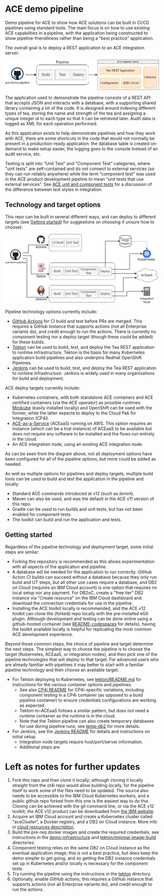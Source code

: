 # ACE demo pipeline

Demo pipeline for ACE to show how ACE solutions can be built in CI/CD pipelines using standard 
tools. The main focus is on how to use existing ACE capabilities in a pipeline, with the application
being constructed to show pipeline-friendliness rather than being a "best practice" application.

The overall goal is to deploy a REST application to an ACE integration server:

![Pipeline high-level](/demo-infrastructure/images/pipeline-high-level.png)

The application used to demonstrate the pipeline consists of a REST API that accepts JSON and interacts 
with a database, with a supporting shared library containing a lot of the code. It is designed around 
indexing different types of tea, storing the name and strength of the tea and assigning a unique integer 
id to each type so that it can be retrieved later. Audit data is logged as XML for each operation performed.

As this application exists to help demonstrate pipelines and how they work with ACE, there are some shortcuts 
in the code that would not normally be present in a production-ready application: the database table is 
created on-demand to make setup easier, the logging goes to the console instead of an audit service, etc. 

Testing is split into “Unit Test” and "Component Test” categories, where "unit tests" are self-contained
and do not connect to external services (so they can run reliably anywhere) while the term “component test”
was used in the ACE product development pipeline to mean “unit tests that use external services”. See 
[ACE unit and component tests](https://community.ibm.com/community/user/integration/blogs/trevor-dolby/2023/03/20/app-connect-enterprise-ace-unit-and-component-test)
for a discussion of the difference between test styles in integration.

## Technology and target options

This repo can be built in several different ways, and can deploy to different targets (see
[Getting started](#getting-started)) for suggestions on choosing if unsure how to choose):

![Pipeline overview](/demo-infrastructure/images/pipelines-overview.jpg)

Pipeline technology options currently include:

- [GitHub Actions](https://docs.github.com/en/actions/learn-github-actions/understanding-github-actions)
  for CI build and test before PRs are merged. This requires a GitHub instance that supports actions 
  (not all Enterprise variants do), and credit enough to run the actions. There is currently no 
  component testing nor a deploy target (though these could be added) for these builds.
- [Tekton](https://tekton.dev/docs/concepts/overview/) can be used to build, test, and deploy the Tea
  REST application to runtime infrastructure. Tekton is the basis for many Kubernetes application build
  pipelines and also underpins RedHat OpenShift Pipelines.
- [Jenkins](https://www.jenkins.io/) can be used to build, test, and deploy the Tea REST application 
  to runtime infrastructure. Jenkins is widely used in many organizations for build and deployment.

ACE deploy targets currently include:

- Kubernetes containers, with both standalone ACE containers and ACE certified containers (via the 
  ACE operator) as possible runtimes. [Minikube](https://minikube.sigs.k8s.io/docs/) (easily installed
  locally) and OpenShift can be used with the former, while the latter expects to deploy to the Cloud
  Pak for Integration (CP4i).
- [ACE-as-a-Service](https://www.ibm.com/docs/en/app-connect/12.0?topic=app-connect-enterprise-as-service)
  (ACEaaS) running on AWS. This option requires an instance (which can be a trial instance) of ACEaaS to
  be available but does not require any software to be installed and the flows run entirely in the cloud.
- An ACE integration node, using an existing ACE integration node.

As can be seen from the diagram above, not all deployment options have been configured for all of
the pipeline options, but more could be added as needed. 

As well as multiple options for pipelines and deploy targets, multiple build tools can be used to 
build and test the application in the pipeline and locally:

- Standard ACE commands introduced at v12 (such as ibmint).
- Maven can also be used, and was the default in the ACE v11 version of this repo.
- Gradle can be used to run builds and unit tests, but has not been enabled for component tests.
- The toolkit can build and run the application and tests.

## Getting started

Regardless of the pipeline technology and deployment target, some initial steps are similar:

- Forking this repository is recommended as this allows experimentation with all aspects of
  the application and pipeline.
- A database will be needed for the application to run correctly. GitHub Action CI builds can
  succeed without a database because they only run build and UT steps, but all other use cases
  require a database, and DB2 on Cloud (requires an IBM Cloud account) is one option that 
  requires no local setup nor any payment. For DB2oC, create a "free tier" DB2 instance via
  "Create resource" on the IBM Cloud dashboard and download the connection credentials for
  use in the pipeline.
- Installing the ACE toolkit locally is recommended, and the ACE v12 toolkit can clone the
  (forked) repo locally with the pre-installed eGit plugin. Although development and testing
  can be done online using a github-hosted container (see [README-codespaces](README-codespaces.md) 
  for details), having the toolkit available locally is helpful for replicating the most common
  ACE development experience.

Beyond those common steps, the choice of pipeline and target determine the next steps. The simplest 
way to choose the pipeline is to choose the target (Kubernetes, ACEaaS, or integration nodes), and
then pick one of the pipeline technologies that will deploy to that target. For advanced users who
are already familiar with pipelines it may better to start with a familiar pipeline technology and
then choose an available target.

- For Tekton deploying to Kubernetes, see [tekton/README.md](tekton/README.md) for instructions
  for the various container options and pipelines. 
  - See also [CP4i README](tekton/os/cp4i/README.md) for CP4i-specific variations, including 
    component testing in a CP4i container (as opposed to a build pipeline container) to ensure 
    credentials configurations are working as expected.
  - Tekton-to-ACEaaS follows a similar pattern, but does not need a runtime container as the 
    runtime is in the cloud.
  - Note that the Tekton pipeline can also create temporary databases for use during pipeline runs; see 
    [temp-db2](tekton/temp-db2/README.md) for more details.
- For Jenkins, see the [Jenkins README](demo-infrastructure/README-jenkins.md) for details and 
  instructions on initial setup. 
  - Integration node targets require host/port/server information.
  - Additional steps are 


# Left as notes for further updates
1) Fork this repo and then clone it locally; although cloning it locally straight from the ot4i repo would allow building locally, for the pipeline itself to work some of the files need to be updated. The source also needs to be accessible to the IBM Cloud Kubernetes workers, and a public github repo forked from this one is the easiest way to do this. Cloning can be achieved with the git command line, or via the ACE v12 toolkit; the ACE v12 product can be downloaded from [the IBM website](https://www.ibm.com/marketing/iwm/iwm/web/pickUrxNew.do?source=swg-wmbfd).
2) Acquire an IBM Cloud account and create a Kubernetes cluster called "aceCluster", a Docker registry, and a DB2 on Cloud instance. More info in [cloud resources description](demo-infrastructure/cloud-resources.md).
3) Build the pre-req docker images and create the required credentials; see instructions in the [demo-infrastructure](demo-infrastructure) and [tekton/minimal-image-build](tekton/minimal-image-build) directories.
4) Component testing relies on the same DB2 on Cloud instance as the eventual application image; this is not a best practice, but does keep the demo simpler to get going, and so getting the DB2 instance credentials set up in Kubernetes and/or locally is necessary for the component tests.
5) Try running the pipeline using the instructions in the [tekton](tekton) directory.
6) Optionally, enable GitHub actions; this requires a GitHub instance that supports actions (not all Enterprise variants do), and credit enough to run the actions.

